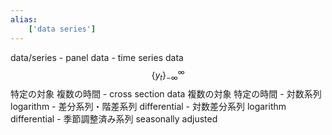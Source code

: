 ```yaml
---
alias:
    ['data series']
---
```

data/series
    - panel data
    - time series data
        $$
        \{ y_t\}_{-\infty}^\infty
        $$
        特定の対象
        複数の時間
    - cross section data
        複数の対象
        特定の時間
    - 対数系列 logarithm
    - 差分系列・階差系列 differential
    - 対数差分系列 logarithm differential
    - 季節調整済み系列 seasonally adjusted